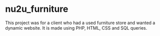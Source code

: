 # nu2u_furniture

This project was for a client who had a used furniture store and wanted a dynamic website. It is made using PHP, HTML, CSS and SQL queries. 
